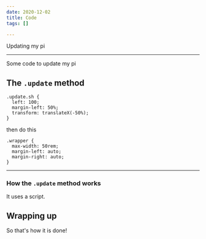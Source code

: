 ```yaml
---
date: 2020-12-02
title: Code
tags: []

---
```

Updating my pi

***

Some code to update my pi

## The `.update` method

    .update.sh {
      left: 100;
      margin-left: 50%;
      transform: translateX(-50%);
    }

then do this

    .wrapper {
      max-width: 50rem;
      margin-left: auto;
      margin-right: auto;
    }

***

### How the `.update` method works

It uses a script.

## Wrapping up

So that's how it is done!